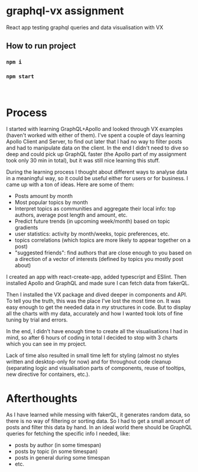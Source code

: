 # graphql-vx assignment
React app testing graphql queries and data visualisation with VX

## How to run project
### `npm i`
### `npm start`

<br/>

# Process
I started with learning GraphQL+Apollo and looked through VX examples (haven't worked with either of them). I've spent a couple of days learning Apollo Client and Server, to find out later that I had no way to filter posts and had to manipulate data on the client. In the end I didn't need to dive so deep and could pick up GraphQL faster (the Apollo part of my assignment took only 30 min in total), but it was still nice learning this stuff.

During the learning process I thought about different ways to analyse data in a meaningful way, so it could be useful either for users or for business. I came up with a ton of ideas. Here are some of them:
- Posts amount by month
- Most popular topics by month
- Interpret topics as communities and aggregate their local info: top authors, average post length and amount, etc.
- Predict future trends (in upcoming week/month) based on topic gradients
- user statistics: activity by month/weeks, topic preferences, etc.
- topics correlations (which topics are more likely to appear together on a post)
- "suggested friends": find authors that are close enough to you based on a direction of a vector of interests (defined by topics you mostly post about)

I created an app with react-create-app, added typescript and ESlint. Then installed Apollo and GraphQL and made sure I can fetch data from fakerQL.

Then I installed the VX package and dived deeper in components and API. To tell you the truth, this was the place I've lost the most time on. It was easy enough to get the needed data in *my* structures in code. But to display all the charts with my data, accurately and how I wanted took lots of fine tuning by trial and errors.

In the end, I didn't have enough time to create all the visualisations I had in mind, so after 6 hours of coding in total I decided to stop with 3 charts which you can see in my project.

Lack of time also resulted in small time left for styling (almost no styles written and desktop-only for now) and for throughout code cleanup (separating logic and visualisation parts of components, reuse of tooltips, new directive for containers, etc.).

# Afterthoughts
As I have learned while messing with fakerQL, it generates random data, so there is no way of filtering or sorting data. So I had to get a small amount of posts and filter this data by hand.
In an ideal world there should be GraphQL queries for fetching the specific info I needed, like:
- posts by author (in some timespan)
- posts by topic (in some timespan)
- posts in general during some timespan
- etc.